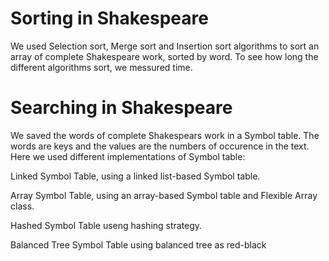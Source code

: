 # Sorting in Shakespeare
We used Selection sort, Merge sort and Insertion sort algorithms to sort an array of complete Shakespeare work, sorted by word.
To see how long the different algorithms sort, we messured time.

# Searching in Shakespeare
We saved the words of complete Shakespears work in a Symbol table. The words are keys and the values are the numbers of occurence in the text. Here we used different implementations of Symbol table: 

Linked Symbol Table, using a linked list-based Symbol table.

Array Symbol Table, using an array-based Symbol table and Flexible Array class.

Hashed Symbol Table useng hashing strategy.

Balanced Tree Symbol Table using balanced tree as red-black

